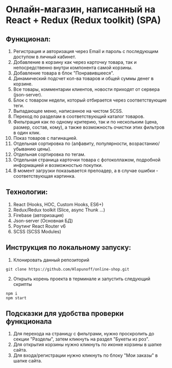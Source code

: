 # Онлайн-магазин, написанный на React + Redux (Redux toolkit) (SPA)

## Функционал:
1. Регистрация и авторизация через Email и пароль с последующим доступом в личный кабинет.
2. Добавление в корзину как через карточку товара, так и непосредственно внутри компонента самой корзины.
3. Добавление товара в блок "Понравившееся".
4. Динамический подсчет кол-ва товаров и общей суммы денег в корзине.
5. Все товары, комментарии клиентов, новости приходят от сервера (json-server).
6. Блок с товаром недели, который отбирается через соответствующие теги.
7. Выпадающее меню, написанное на чистом SCSS.
8. Переход по разделам в соответствующий каталог товаров.
9. Фильтрация как по одному критерию, так и по нескольким (цена, размер, состав, кому), а также возможность очистки этих фильтров в один клик.
10. Показ товаров с пагинацией.
11. Отдельная сортировка по (алфавиту, популярности, возрастанию/убыванию цены).
12. Отдельная сортировка по тегам.
13. Отдельная страница карточки товара с фотоколлажом, подробной информацией и возможностью покупки.
14. В момент загрузки показывается прелоадер, а в случае ошибки - соответствующая картинка.
## Технологии:
1. React (Hooks, HOC, Custom Hooks, ES6+)
2. Redux/Redux toolkit (Slice, async Thunk ...)
3. Firebase (авторизация)
4. Json-server (Основная БД)
5. Роутинг React Router v6
6. SCSS (SCSS Modules)
## Инструкция по локальному запуску:
1. Клонировать данный репозиторий
```
git clone https://github.com/Hlopunoff/online-shop.git
```
2. Открыть корень проекта в терминале и запустить следующий скрипты
```
npm i
npm start
```
## Подсказки для удобства проверки функционала
1. Для перехода на страницу с фильтрами, нужно проскролить до секции "Разделы", затем кликнуть на раздел "Букеты из роз".
2. Для открытия корзины нужно кликнуть по иконке корзины в шапке сайта.
3. Для входа/регистрации нужно кликнуть по блоку "Мои заказы" в шапке сайта.